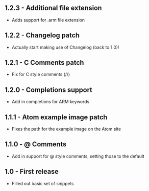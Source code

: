 ## 1.2.3 - Additional file extension
* Adds support for .arm file extension

## 1.2.2 - Changelog patch
* Actually start making use of Changelog (back to 1.0)!

## 1.2.1 - C Comments patch
* Fix for C style comments (//)

## 1.2.0 - Completions support
* Add in completions for ARM keywords

## 1.1.1 - Atom example image patch
* Fixes the path for the example image on the Atom site

## 1.1.0 - @ Comments
* Add in support for @ style comments, setting those to the default

## 1.0 - First release
* Filled out basic set of snippets
